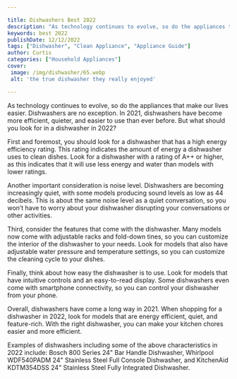```yaml
---

title: Dishwashers Best 2022
description: "As technology continues to evolve, so do the appliances that make our lives easier. Dishwashers are no exception. In 2021, dishwas...continue on"
keywords: best 2022
publishDate: 12/12/2022
tags: ["Dishwasher", "Clean Appliance", "Appliance Guide"]
author: Curtis
categories: ["Household Appliances"]
cover: 
 image: /img/dishwasher/65.webp
 alt: 'the true dishwasher they really enjoyed'

---
```


As technology continues to evolve, so do the appliances that make our lives easier. Dishwashers are no exception. In 2021, dishwashers have become more efficient, quieter, and easier to use than ever before. But what should you look for in a dishwasher in 2022?

First and foremost, you should look for a dishwasher that has a high energy efficiency rating. This rating indicates the amount of energy a dishwasher uses to clean dishes. Look for a dishwasher with a rating of A++ or higher, as this indicates that it will use less energy and water than models with lower ratings.

Another important consideration is noise level. Dishwashers are becoming increasingly quiet, with some models producing sound levels as low as 44 decibels. This is about the same noise level as a quiet conversation, so you won’t have to worry about your dishwasher disrupting your conversations or other activities.

Third, consider the features that come with the dishwasher. Many models now come with adjustable racks and fold-down tines, so you can customize the interior of the dishwasher to your needs. Look for models that also have adjustable water pressure and temperature settings, so you can customize the cleaning cycle to your dishes.

Finally, think about how easy the dishwasher is to use. Look for models that have intuitive controls and an easy-to-read display. Some dishwashers even come with smartphone connectivity, so you can control your dishwasher from your phone.

Overall, dishwashers have come a long way in 2021. When shopping for a dishwasher in 2022, look for models that are energy efficient, quiet, and feature-rich. With the right dishwasher, you can make your kitchen chores easier and more efficient.

Examples of dishwashers including some of the above characteristics in 2022 include: Bosch 800 Series 24" Bar Handle Dishwasher, Whirlpool WDF540PADM 24" Stainless Steel Full Console Dishwasher, and KitchenAid KDTM354DSS 24" Stainless Steel Fully Integrated Dishwasher.

